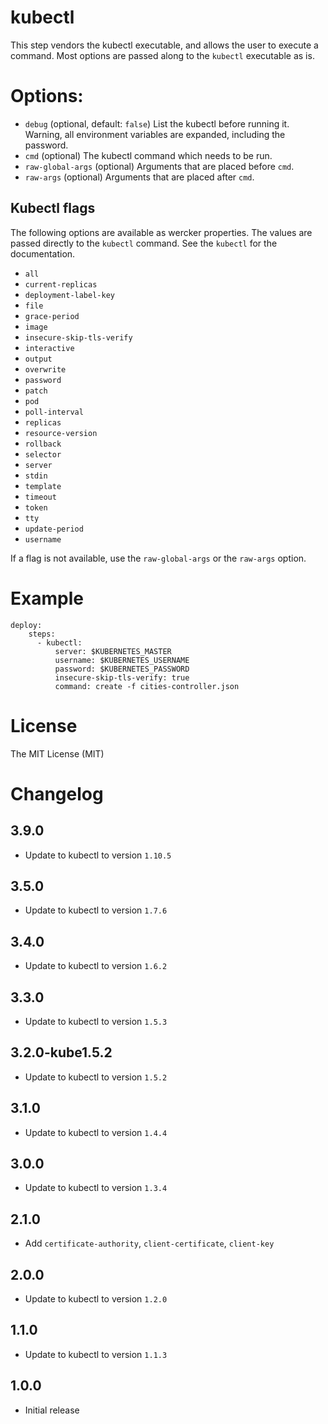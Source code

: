 # kubectl

This step vendors the kubectl executable, and allows the user to execute a
command. Most options are passed along to the `kubectl` executable as is.

# Options:

- `debug` (optional, default: `false`) List the kubectl before running it.
Warning, all environment variables are expanded, including the password.
- `cmd` (optional) The kubectl command which needs to be run.
- `raw-global-args` (optional) Arguments that are placed before `cmd`.
- `raw-args` (optional) Arguments that are placed after `cmd`.

## Kubectl flags

The following options are available as wercker properties. The values are passed
directly to the `kubectl` command. See the `kubectl` for the documentation.

- `all`
- `current-replicas`
- `deployment-label-key`
- `file`
- `grace-period`
- `image`
- `insecure-skip-tls-verify`
- `interactive`
- `output`
- `overwrite`
- `password`
- `patch`
- `pod`
- `poll-interval`
- `replicas`
- `resource-version`
- `rollback`
- `selector`
- `server`
- `stdin`
- `template`
- `timeout`
- `token`
- `tty`
- `update-period`
- `username`

If a flag is not available, use the `raw-global-args` or the `raw-args` option.

# Example

```
deploy:
    steps:
      - kubectl:
          server: $KUBERNETES_MASTER
          username: $KUBERNETES_USERNAME
          password: $KUBERNETES_PASSWORD
          insecure-skip-tls-verify: true
          command: create -f cities-controller.json
```

# License

The MIT License (MIT)

# Changelog

## 3.9.0

- Update to kubectl to version `1.10.5`

## 3.5.0

- Update to kubectl to version `1.7.6`

## 3.4.0

- Update to kubectl to version `1.6.2`

## 3.3.0

- Update to kubectl to version `1.5.3`

## 3.2.0-kube1.5.2

- Update to kubectl to version `1.5.2`

## 3.1.0

- Update to kubectl to version `1.4.4`

## 3.0.0

- Update to kubectl to version `1.3.4`

## 2.1.0

- Add `certificate-authority`, `client-certificate`, `client-key`

## 2.0.0

- Update to kubectl to version `1.2.0`

## 1.1.0

- Update to kubectl to version `1.1.3`

## 1.0.0

- Initial release
